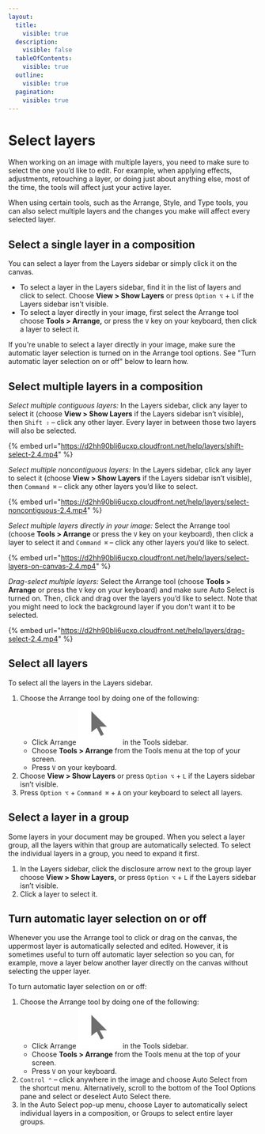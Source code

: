 ```yaml
---
layout:
  title:
    visible: true
  description:
    visible: false
  tableOfContents:
    visible: true
  outline:
    visible: true
  pagination:
    visible: true
---
```


# Select layers

When working on an image with multiple layers, you need to make sure to select the one you’d like to edit. For example, when applying effects, adjustments, retouching a layer, or doing just about anything else, most of the time, the tools will affect just your active layer.

When using certain tools, such as the Arrange, Style, and Type tools, you can also select multiple layers and the changes you make will affect every selected layer.

## Select a single layer in a composition

You can select a layer from the Layers sidebar or simply click it on the canvas.

* To select a layer in the Layers sidebar, find it in the list of layers and click to select. Choose **View > Show Layers** or press `Option ⌥` + `L` if the Layers sidebar isn’t visible.
* To select a layer directly in your image, first select the Arrange tool choose **Tools > Arrange,** or press the `V` key on your keyboard, then click a layer to select it.

If you're unable to select a layer directly in your image, make sure the automatic layer selection is turned on in the Arrange tool options. See "Turn automatic layer selection on or off" below to learn how.

## Select multiple layers in a composition

_Select multiple contiguous layers:_ In the Layers sidebar, click any layer to select it (choose **View > Show Layers** if the Layers sidebar isn’t visible), then `Shift ⇧` – click any other layer. Every layer in between those two layers will also be selected.

{% embed url="https://d2hh90bli6ucxp.cloudfront.net/help/layers/shift-select-2.4.mp4" %}

_Select multiple noncontiguous layers:_ In the Layers sidebar, click any layer to select it (choose **View > Show Layers** if the Layers sidebar isn’t visible), then `Command ⌘` – click any other layers you’d like to select.

{% embed url="https://d2hh90bli6ucxp.cloudfront.net/help/layers/select-noncontiguous-2.4.mp4" %}

_Select multiple layers directly in your image:_ Select the Arrange tool (choose **Tools > Arrange** or press the `V` key on your keyboard), then click a layer to select it and `Command ⌘` – click any other layers you’d like to select.

{% embed url="https://d2hh90bli6ucxp.cloudfront.net/help/layers/select-layers-on-canvas-2.4.mp4" %}

_Drag-select multiple layers:_ Select the Arrange tool (choose **Tools > Arrange** or press the `V` key on your keyboard) and make sure Auto Select is turned on. Then, click and drag over the layers you’d like to select. Note that you might need to lock the background layer if you don't want it to be selected.

{% embed url="https://d2hh90bli6ucxp.cloudfront.net/help/layers/drag-select-2.4.mp4" %}

## Select all layers

To select all the layers in the Layers sidebar.

1. Choose the Arrange tool by doing one of the following:
   * Click Arrange <img src="../.gitbook/assets/Arrange.png" alt="" data-size="line"> in the Tools sidebar.
   * Choose **Tools > Arrange** from the Tools menu at the top of your screen.
   * Press `V` on your keyboard.
2. Choose **View > Show Layers** or press `Option ⌥` + `L` if the Layers sidebar isn’t visible.
3. Press `Option ⌥` + `Command ⌘` + `A` on your keyboard to select all layers.

## Select a layer in a group

Some layers in your document may be grouped. When you select a layer group, all the layers within that group are automatically selected. To select the individual layers in a group, you need to expand it first.

1. In the Layers sidebar, click the disclosure arrow next to the group layer choose **View > Show Layers,** or press `Option ⌥` + `L` if the Layers sidebar isn’t visible.
2. Click a layer to select it.

## Turn automatic layer selection on or off

Whenever you use the Arrange tool to click or drag on the canvas, the uppermost layer is automatically selected and edited. However, it is sometimes useful to turn off automatic layer selection so you can, for example, move a layer below another layer directly on the canvas without selecting the upper layer.

To turn automatic layer selection on or off:

1. Choose the Arrange tool by doing one of the following:
   * Click Arrange <img src="../.gitbook/assets/Arrange.png" alt="" data-size="line"> in the Tools sidebar.
   * Choose **Tools > Arrange** from the Tools menu at the top of your screen.
   * Press `V` on your keyboard.
2. `Control ⌃` – click anywhere in the image and choose Auto Select from the shortcut menu. Alternatively, scroll to the bottom of the Tool Options pane and select or deselect Auto Select there.
3. In the Auto Select pop-up menu, choose Layer to automatically select individual layers in a composition, or Groups to select entire layer groups.
